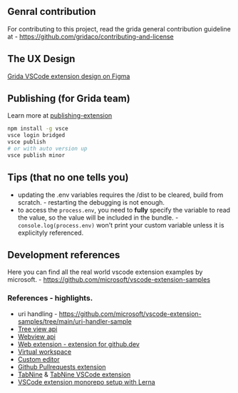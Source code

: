 ## Genral contribution

For contributing to this project, read the grida general contribution guideline at - https://github.com/gridaco/contributing-and-license

## The UX Design

[Grida VSCode extension design on Figma](https://www.figma.com/file/7nypWFtOiqRieFkv9Qjmsq)

## Publishing (for Grida team)

Learn more at [publishing-extension](https://code.visualstudio.com/api/working-with-extensions/publishing-extension)

```sh
npm install -g vsce
vsce login bridged
vsce publish
# or with auto version up
vsce publish minor
```

## Tips (that no one tells you)

- updating the .env variables requires the /dist to be cleared, build from scratch. - restarting the debugging is not enough.
- to access the `process.env`, you need to **fully** specify the variable to read the value, so the value will be included in the bundle. - `console.log(process.env)` won't print your custom variable unless it is explicityly referenced.

## Development references

Here you can find all the real world vscode extension examples by microsoft. - https://github.com/microsoft/vscode-extension-samples

### References - highlights.

- uri handling - https://github.com/microsoft/vscode-extension-samples/tree/main/uri-handler-sample
- [Tree view api](https://code.visualstudio.com/api/extension-guides/tree-view)
- [Webview api](https://code.visualstudio.com/api/extension-guides/webview)
- [Web extension - extension for github.dev](https://code.visualstudio.com/api/extension-guides/web-extensions)
- [Virtual workspace](https://code.visualstudio.com/api/extension-guides/virtual-workspaces)
- [Custom editor](https://github.com/microsoft/vscode-extension-samples/tree/main/custom-editor-sample)
- [Github Pullrequests extension](https://github.com/microsoft/vscode-pull-request-github)
- [TabNine](https://github.com/codota/TabNine) & [TabNine VSCode extension](https://github.com/codota/tabnine-vscode)
- [VSCode extension monorepo setup with Lerna](https://github.com/IBM-Blockchain/blockchain-vscode-extension)

